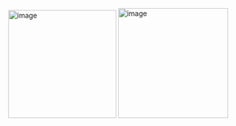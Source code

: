 <img width="218" alt="image" src="https://github.com/mkhoatd/nvim/assets/75836068/e4c9e4ba-e299-40a1-8ee2-675a380503a8">
<img width="222" alt="image" src="https://github.com/mkhoatd/nvim/assets/75836068/250df1ca-c01d-4a93-8718-7160ee7ee474">

